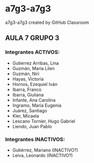 # a7g3-a7g3
a7g3-a7g3 created by GitHub Classroom

## AULA 7 GRUPO 3

### Integrantes ACTIVOS:
- Gutierrez Arribas, Lina  
- Guzmán, Maria Lilen  
- Guzmán, Niri  
- Hayas, Victoria  
- Hornos, Ezequiel Iván  
- Ibarra, Franco  
- Ibarra, Giuliana  
- Infante, Ana Carolina  
- Ingramo, María Eugenia  
- Juárez, Santiago  
- Kler, Micaela  
- Lescano Tornier, Hugo Gabriel  
- Liendo, Juan Pablo  

### Integrantes INACTIVOS:
- Gutiérrez, Mariano (INACTIVO?)  
- Leiva, Leonardo (INACTIVO?)  
